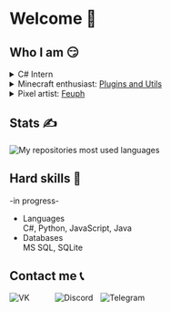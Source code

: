 # Welcome 🙏

## Who I am 😏
<details>
  <summary>C# Intern</summary>
  <p></p>
  
  - [DiscordMusicBot](https://github.com/festino/DiscordMusicBot) - Discord.NET + Youtube API
  
</details>

<details>
  <summary>Minecraft enthusiast: <a href="https://github.com/festino-mc-plugins">Plugins and Utils</a></summary>
  <p></p>
  
  **Honorable mention:**
  - [ClickableLinks](https://github.com/festino-mc-plugins/ClickableLinks) - returns clickable links to Spigot
  - [SummonerTome](https://github.com/festino-mc-plugins/SummonerTome) - adds portable vehicles
    
</details>

<details>
  <summary>Pixel artist: <a href="https://vk.com/f_euph">Feuph</a></summary>
  <p></p>
  
  <img width="2%" height="0%" src="https://raw.githubusercontent.com/festino/festino/master/assets/transparent.png"/>
  <img width="28%" align="top" alt="2023-mr-house" src="https://raw.githubusercontent.com/festino/festino/master/assets/2023-05-13.png"/>
  <img width="5%" height="0%" src="https://raw.githubusercontent.com/festino/festino/master/assets/transparent.png"/>
  <img width="30%" align="top" alt="2023-secret-santa" src="https://raw.githubusercontent.com/festino/festino/master/assets/2023-12-15.png"/>
  <img width="5%" height="0%" src="https://raw.githubusercontent.com/festino/festino/master/assets/transparent.png"/>
  <img width="22%" align="top" alt="2024-pavlin-bd" src="https://raw.githubusercontent.com/festino/festino/master/assets/2024-01-14.png"/>
  
</details>

## Stats ✍️
![My repositories most used languages](https://github-readme-stats-git-masterorgs-github-readme-stats-team.vercel.app/api/top-langs/?username=festino&layout=compact&count_private=true&langs_count=10&card_width=495&theme=dracula&include_orgs=true)

## Hard skills 🧠
-in progress-
* Languages  
C#, Python, JavaScript, Java
* Databases  
MS SQL, SQLite

## Contact me 📞
[<img align="left" alt="VK" width="80px" src="https://thumb.cloud.mail.ru/weblink/thumb/xw1/TfKk/QGyS93cW7/PNG%20-%20digital/VK%20Logo.png"/>][vk]
[<img align="left" alt="Discord" width="80px" src="https://assets-global.website-files.com/6257adef93867e50d84d30e2/636e0a6a49cf127bf92de1e2_icon_clyde_blurple_RGB.png"/>][discord]
[<img align="left" alt="Telegram" width="80px" src="https://upload.wikimedia.org/wikipedia/commons/thumb/8/83/Telegram_2019_Logo.svg/512px-Telegram_2019_Logo.svg.png"/>][telegram]

[telegram]: https://t.me/FESTlNO
[vk]: https://vk.com/fest_channel
[discord]: https://discordapp.com/users/305684853884715010
